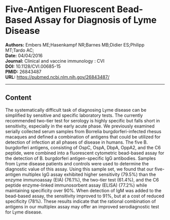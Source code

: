 # Five-Antigen Fluorescent Bead-Based Assay for Diagnosis of Lyme Disease

**Authors:** Embers ME;Hasenkampf NR;Barnes MB;Didier ES;Philipp MT;Tardo AC;  
**Date:** 04/04/2016  
**Journal:** Clinical and vaccine immunology : CVI  
**DOI:** 10.1128/CVI.00685-15  
**PMID:** 26843487  
**URL:** https://pubmed.ncbi.nlm.nih.gov/26843487/

---

## Content

The systematically difficult task of diagnosing Lyme disease can be simplified by sensitive and specific laboratory tests. The currently recommended two-tier test for serology is highly specific but falls short in sensitivity, especially in the early acute phase. We previously examined serially collected serum samples from Borrelia burgdorferi-infected rhesus macaques and defined a combination of antigens that could be utilized for detection of infection at all phases of disease in humans. The five B. burgdorferi antigens, consisting of OspC, OspA, DbpA, OppA2, and the C6 peptide, were combined into a fluorescent cytometric bead-based assay for the detection of B. burgdorferi antigen-specific IgG antibodies. Samples from Lyme disease patients and controls were used to determine the diagnostic value of this assay. Using this sample set, we found that our five-antigen multiplex IgG assay exhibited higher sensitivity (79.5%) than the enzyme immunoassay (EIA) (76.1%), the two-tier test (61.4%), and the C6 peptide enzyme-linked immunosorbent assay (ELISA) (77.2%) while maintaining specificity over 90%. When detection of IgM was added to the bead-based assay, the sensitivity improved to 91%, but at a cost of reduced specificity (78%). These results indicate that the rational combination of antigens in our multiplex assay may offer an improved serodiagnostic test for Lyme disease.
